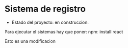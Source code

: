 <h1>Sistema de registro</h1>

- Estado del proyecto: en construccion.

Para ejecutar el sistemas hay que poner:
npm: install react

Esto es una modificacion
